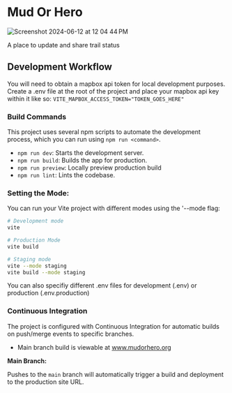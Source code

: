 
# Mud Or Hero

![Screenshot 2024-06-12 at 12 04 44 PM](https://github.com/brooksmarka/g2g/assets/20527972/cb8fb2d7-4e03-41bf-88c9-705b5355fa49)


A place to update and share trail status

## Development Workflow

You will need to obtain a mapbox api token for local development purposes.
Create a .env file at the root of the project and place your mapbox api key within it like so:
`VITE_MAPBOX_ACCESS_TOKEN="TOKEN_GOES_HERE"`

### Build Commands

This project uses several npm scripts to automate the development process, which you can run using `npm run <command>`.

- `npm run dev`: Starts the development server.
- `npm run build`: Builds the app for production.
- `npm run preview`: Locally preview production build
- `npm run lint`: Lints the codebase.

### Setting the Mode:
You can run your Vite project with different modes using the '--mode flag:

```bash
# Development mode
vite

# Production Mode
vite build

# Staging mode
vite --mode staging
vite build --mode staging
```

You can also specifiy different .env files for development (.env) or production (.env.production)

### Continuous Integration

The project is configured with Continuous Integration for automatic builds on push/merge events to specific branches.

- Main branch build is viewable at www.mudorhero.org

**Main Branch:**

Pushes to the `main` branch will automatically trigger a build and deployment to the production site URL.

